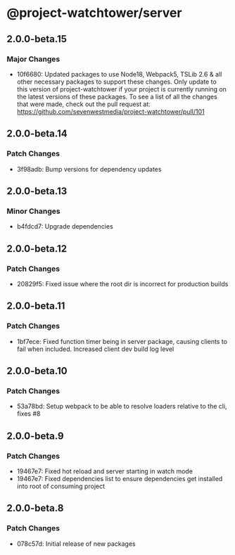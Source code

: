 # @project-watchtower/server

## 2.0.0-beta.15

### Major Changes

-   10f6680: Updated packages to use Node18, Webpack5, TSLib 2.6 & all other necessary packages to support these changes.
    Only update to this version of project-watchtower if your project is currently running on the latest versions of
    these packages. To see a list of all the changes that were made, check out the pull request at:
    https://github.com/sevenwestmedia/project-watchtower/pull/101

## 2.0.0-beta.14

### Patch Changes

-   3f98adb: Bump versions for dependency updates

## 2.0.0-beta.13

### Minor Changes

-   b4fdcd7: Upgrade dependencies

## 2.0.0-beta.12

### Patch Changes

-   20829f5: Fixed issue where the root dir is incorrect for production builds

## 2.0.0-beta.11

### Patch Changes

-   1bf7ece: Fixed function timer being in server package, causing clients to fail when included. Increased client dev build log level

## 2.0.0-beta.10

### Patch Changes

-   53a78bd: Setup webpack to be able to resolve loaders relative to the cli, fixes #8

## 2.0.0-beta.9

### Patch Changes

-   19467e7: Fixed hot reload and server starting in watch mode
-   19467e7: Fixed dependencies list to ensure dependencies get installed into root of consuming project

## 2.0.0-beta.8

### Patch Changes

-   078c57d: Initial release of new packages

